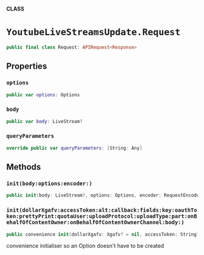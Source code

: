 **CLASS**

# `YoutubeLiveStreamsUpdate.Request`

```swift
public final class Request: APIRequest<Response>
```

## Properties
### `options`

```swift
public var options: Options
```

### `body`

```swift
public var body: LiveStream?
```

### `queryParameters`

```swift
override public var queryParameters: [String: Any]
```

## Methods
### `init(body:options:encoder:)`

```swift
public init(body: LiveStream?, options: Options, encoder: RequestEncoder? = nil)
```

### `init(dollarXgafv:accessToken:alt:callback:fields:key:oauthToken:prettyPrint:quotaUser:uploadProtocol:uploadType:part:onBehalfOfContentOwner:onBehalfOfContentOwnerChannel:body:)`

```swift
public convenience init(dollarXgafv: Xgafv? = nil, accessToken: String? = nil, alt: Alt? = nil, callback: String? = nil, fields: String? = nil, key: String? = nil, oauthToken: String? = nil, prettyPrint: Bool? = nil, quotaUser: String? = nil, uploadProtocol: String? = nil, uploadType: String? = nil, part: [String], onBehalfOfContentOwner: String? = nil, onBehalfOfContentOwnerChannel: String? = nil, body: LiveStream? = nil)
```

convenience initialiser so an Option doesn't have to be created
